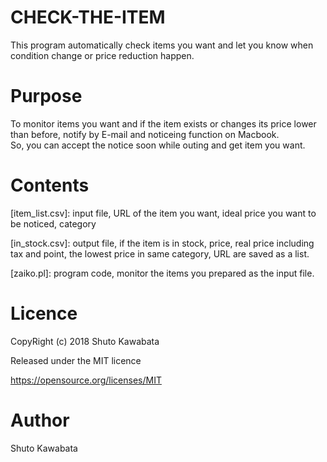 # CHECK-THE-ITEM
This program automatically check items you want and let you know when condition change or price reduction happen.

# Purpose
To monitor items you want and if the item exists or changes its price lower than before, 
notify by E-mail and noticeing function on Macbook.<br>
So, you can accept the notice soon while outing and get item you want.

# Contents
[item_list.csv]: input file, URL of the item you want, ideal price you want to be noticed, category

[in_stock.csv]: output file, if the item is in stock, price, real price including tax and point, the lowest price in same category, URL are saved as a list.

[zaiko.pl]: program code, monitor the items you prepared as the input file.

# Licence
CopyRight (c) 2018 Shuto Kawabata

Released under the MIT licence

https://opensource.org/licenses/MIT

# Author
Shuto Kawabata


